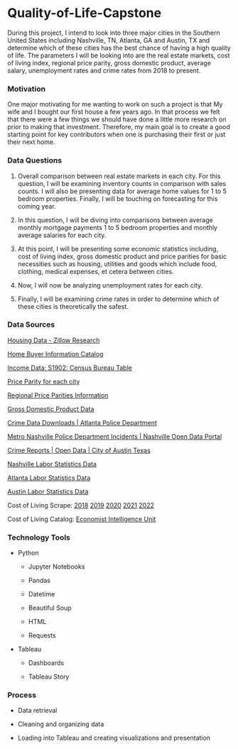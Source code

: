 # Quality-of-Life-Capstone

During this project, I intend to look into three major cities in the Southern United States including Nashville, TN, Atlanta, GA and Austin, TX and determine which of these cities has the best chance of having a high quality of life. The parameters I will be looking into are the real estate markets, cost of living index, regional price parity, gross domestic product, average salary, unemployment rates and crime rates from 2018 to present.


### Motivation

One major motivating for me wanting to work on such a project is that My wife and I bought our first house a few years ago. In that process we felt that there were a few things we should have done a little more research on prior to making that investment. Therefore, my main goal is to create a good starting point for key contributors when one is purchasing their first or just their next home.


### Data Questions

1. Overall comparison between real estate markets in each city. For this question, I will be examining inventory counts in comparison with sales counts. I will also be presenting data for average home values for 1 to 5 bedroom properties. Finally, I will be touching on forecasting for this coming year.

2. In this question, I will be diving into comparisons between average monthly mortgage payments 1 to 5 bedroom properties and monthly average salaries for each city.

3. At this point, I will be presenting some economic statistics including, cost of living index, gross domestic product and price parities for basic necessities such as housing, utilities and goods which include food, clothing, medical expenses, et cetera between cities.

4. Now, I will now be analyzing unemployment rates for each city.

5. Finally, I will be examining crime rates in order to determine which of these cities is theoretically the safest.


### Data Sources

[Housing Data - Zillow Research](https://www.zillow.com/research/data/)

[Home Buyer Information Catalog](https://cdn.nar.realtor/sites/default/files/documents/2022-home-buyers-and-sellers-generational-trends-03-23-2022.pdf)

[Income Data: S1902: Census Bureau Table](https://data.census.gov/table)

[Price Parity for each city](https://apps.bea.gov/iTable/?reqid=70&step=1&acrdn=8#eyJhcHBpZCI6NzAsInN0ZXBzIjpbMSwyNCwyOSwyNSwzMSwyNiwyNywzMF0sImRhdGEiOltbIlRhYmxlSWQiLCIxMDQiXSxbIkNsYXNzaWZpY2F0aW9uIiwiTm9uLUluZHVzdHJ5Il0sWyJNYWpvcl9BcmVhIiwiNSJdLFsiU3RhdGUiLFsiNSJdXSxbIkFyZWEiLFsiMTIwNjAiLCIxMjQyMCIsIjM0OTgwIl1dLFsiU3RhdGlzdGljIixbIjIiLCIzIiwiNCJdXSxbIlVuaXRfb2ZfbWVhc3VyZSIsIkxldmVscyJdLFsiWWVhciIsWyIyMDIwIiwiMjAxOSIsIjIwMTgiLCIyMDE3Il1dLFsiWWVhckJlZ2luIiwiLTEiXSxbIlllYXJfRW5kIiwiLTEiXV19)

[Regional Price Parities Information](https://www.bea.gov/system/files/papers/WP2014-8.pdf)

[Gross Domestic Product Data](https://www.bea.gov/data/gdp/gdp-county-metro-and-other-areas)

[Crime Data Downloads | Atlanta Police Department](https://sharefulton.fultoncountyga.gov/Public-Safety/City-of-Atlanta-Crime-Incidents/9w3w-ynjw)

[Metro Nashville Police Department Incidents | Nashville Open Data Portal](https://data.nashville.gov/Police/Metro-Nashville-Police-Department-Incidents/2u6v-ujjs)

[Crime Reports | Open Data | City of Austin Texas](https://data.austintexas.gov/Public-Safety/Crime-Reports/fdj4-gpfu)

[Nashville Labor Statistics Data](https://data.bls.gov/cgi-bin/surveymost)

[Atlanta Labor Statistics Data](https://data.bls.gov/cgi-bin/surveymost)

[Austin Labor Statistics Data](https://data.bls.gov/cgi-bin/surveymost)

Cost of Living Scrape: [2018](https://www.numbeo.com/cost-of-living/region_rankings.jsp?title=2018&region=021)
                       [2019](https://www.numbeo.com/cost-of-living/region_rankings.jsp?title=2019&region=021)
                       [2020](https://www.numbeo.com/cost-of-living/region_rankings.jsp?title=2020&region=021)
                       [2021](https://www.numbeo.com/cost-of-living/region_rankings.jsp?title=2021&region=021)
                       [2022](https://www.numbeo.com/cost-of-living/region_rankings.jsp?title=2022&region=021)

Cost of Living Catalog: [Economist Intelligence Unit](https://worldwidecostofliving.com/asp/wcol_HelpIndexCalc.asp)

### Technology Tools

- Python

   - Jupyter Notebooks

   - Pandas

   - Datetime

   - Beautiful Soup

   - HTML

   - Requests

- Tableau

   - Dashboards

   - Tableau Story

### Process

- Data retrieval

- Cleaning and organizing data

- Loading into Tableau and creating visualizations and presentation
